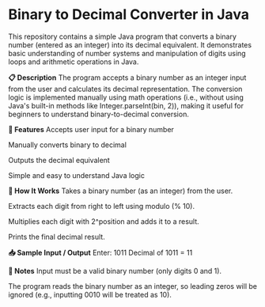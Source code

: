 # Binary to Decimal Converter in Java

This repository contains a simple Java program that converts a binary number (entered as an integer) into its decimal equivalent. It demonstrates basic understanding of number systems and manipulation of digits using loops and arithmetic operations in Java.

**📋 Description**
The program accepts a binary number as an integer input from the user and calculates its decimal representation. The conversion logic is implemented manually using math operations (i.e., without using Java's built-in methods like Integer.parseInt(bin, 2)), making it useful for beginners to understand binary-to-decimal conversion.

**🚀 Features**
Accepts user input for a binary number

Manually converts binary to decimal

Outputs the decimal equivalent

Simple and easy to understand Java logic

**🧠 How It Works**
Takes a binary number (as an integer) from the user.

Extracts each digit from right to left using modulo (% 10).

Multiplies each digit with 2^position and adds it to a result.

Prints the final decimal result.

**📥 Sample Input / Output**
Enter:
1011
Decimal of 1011 = 11

**📌 Notes**
Input must be a valid binary number (only digits 0 and 1).

The program reads the binary number as an integer, so leading zeros will be ignored (e.g., inputting 0010 will be treated as 10).
